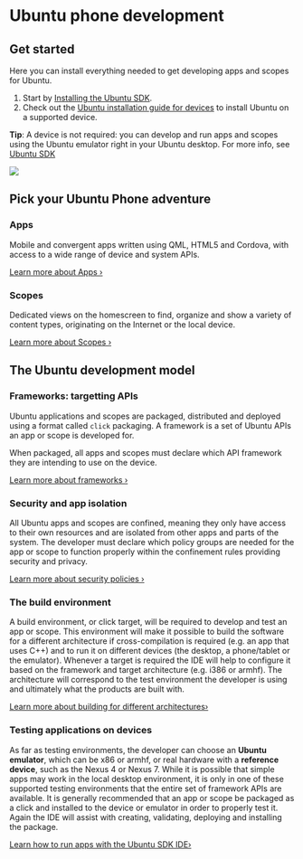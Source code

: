 





# Ubuntu phone development

## Get started

Here you can install everything needed to get developing apps and scopes for
Ubuntu.

  1. Start by [Installing the Ubuntu SDK](/phone/platform/sdk/installing-the-sdk/).
  2. Check out the [Ubuntu installation guide for devices](/phone/devices/installing-ubuntu-for-devices/) to install Ubuntu on a supported device.

**Tip**: A device is not required: you can develop and run apps and scopes using the Ubuntu emulator right in your Ubuntu desktop. For more info, see [Ubuntu SDK](/phone/platform/sdk/)

![](/static/devportal_uploaded/465794a5-c1fe-4582-80c9-c0fa9363f552-cms_page_media/1141/tel3.png)





## Pick your Ubuntu Phone adventure

### Apps

Mobile and convergent apps written using QML, HTML5 and Cordova, with access
to a wide range of device and system APIs.

[Learn more about Apps ›](/phone/apps)

### Scopes

Dedicated views on the homescreen to find, organize and show a variety of
content types, originating on the Internet or the local device.

[Learn more about Scopes ›](/phone/scopes)





## The Ubuntu development model

### Frameworks: targetting APIs

Ubuntu applications and scopes are packaged, distributed and deployed using a
format called `click` packaging. A framework is a set of Ubuntu APIs an app or
scope is developed for.

When packaged, all apps and scopes must declare which API framework they are
intending to use on the device.

[Learn more about frameworks ›](/phone/platform/guides/frameworks/)

### Security and app isolation

All Ubuntu apps and scopes are confined, meaning they only have access to
their own resources and are isolated from other apps and parts of the system.
The developer must declare which policy groups are needed for the app or scope
to function properly within the confinement rules providing security and
privacy.

[Learn more about security policies ›](/phone/platform/guides/app-confinement/)

### The build environment

A build environment, or click target, will be required to develop and test an
app or scope. This environment will make it possible to build the software for
a different architecture if cross-compilation is required (e.g. an app that
uses C++) and to run it on different devices (the desktop, a phone/tablet or
the emulator). Whenever a target is required the IDE will help to configure it
based on the framework and target architecture (e.g. i386 or armhf). The
architecture will correspond to the test environment the developer is using
and ultimately what the products are built with.

[Learn more about building for different architectures›](/phone/apps/sdk/tutorials/building-cross-architecture-click-applications/)

### Testing applications on devices

As far as testing environments, the developer can choose an **Ubuntu
emulator**, which can be x86 or armhf, or real hardware with a **reference
device**, such as the Nexus 4 or Nexus 7. While it is possible that simple
apps may work in the local desktop environment, it is only in one of these
supported testing environments that the entire set of framework APIs are
available. It is generally recommended that an app or scope be packaged as a
click and installed to the device or emulator in order to properly test it.
Again the IDE will assist with creating, validating, deploying and installing
the package.

[Learn how to run apps with the Ubuntu SDK IDE›](/phone/apps/sdk/tutorials/running-apps-from-the-sdk/)





